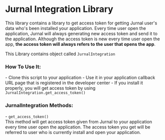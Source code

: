 # Jurnal Integration Library

This library contains a library to get access token for getting Jurnal user's data who's been installed your application. Every time user open the application, Jurnal will always generating new access token and send it to the application. Although the access token is new every time user open the app, <strong>the access token will always refers to the user that opens the app</strong>.

This Library contains object called <code>JurnalIntegration</code>

<h3>How To Use It:</h3>
  - Clone this script to your application
  - Use it in your application callback URL page that is registered in the developer center
  - If you install it properly, you will get access token by using <code>JurnalIntegration.get_access_token()</code>
  
<h3>JurnalIntegration Methods:</h3>
  - <code>get_access_token()</code><br>
    This method will get access token given from Jurnal to your application every time user open the application. The access token you get will be referred to user who is currently install and open your application. 
  
  


  
  






